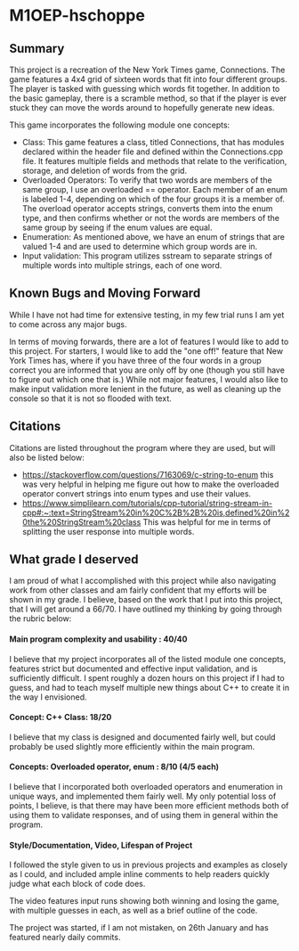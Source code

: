 # M1OEP-hschoppe

## Summary 

This project is a recreation of the New York Times game, Connections. The game features a 4x4 grid of sixteen words that fit into four different groups. The player is tasked with guessing which words fit together. In addition to the basic gameplay, there is a scramble method, so that if the player is ever stuck they can move the words around to hopefully generate new ideas.

This game incorporates the following module one concepts:
- Class: This game features a class, titled Connections, that has modules declared within the header file and defined within the Connections.cpp file. It features multiple fields and methods that relate to the verification, storage, and deletion of words from the grid.
- Overloaded Operators: To verify that two words are members of the same group, I use an overloaded == operator. Each member of an enum is labeled 1-4, depending on which of the four groups it is a member of. The overload operator accepts strings, converts them into the enum type, and then confirms whether or not the words are members of the same group by seeing if the enum values are equal.
- Enumeration: As mentioned above, we have an enum of strings that are valued 1-4 and are used to determine which group words are in.
- Input validation: This program utilizes sstream to separate strings of multiple words into multiple strings, each of one word.

## Known Bugs and Moving Forward

While I have not had time for extensive testing, in my few trial runs I am yet to come across any major bugs. 

In terms of moving forwards, there are a lot of features I would like to add to this project. For starters, I would like to add the "one off!" feature that New York Times has, where if you have three of the four words in a group correct you are informed that you are only off by one (though you still have to figure out which one that is.) While not major features, I would also like to make input validation more lenient in the future, as well as cleaning up the console so that it is not so flooded with text.

## Citations 

Citations are listed throughout the program where they are used, but will also be listed below:
- https://stackoverflow.com/questions/7163069/c-string-to-enum this was very helpful in helping me figure out how to make the overloaded operator convert strings into enum types and use their values.
- https://www.simplilearn.com/tutorials/cpp-tutorial/string-stream-in-cpp#:~:text=StringStream%20in%20C%2B%2B%20is,defined%20in%20the%20StringStream%20class This was helpful for me in terms of splitting the user response into multiple words.

## What grade I deserved

I am proud of what I accomplished with this project while also navigating work from other classes and am fairly confident that my efforts will be shown in my grade. I believe, based on the work that I put into this project, that I will get around a 66/70. I have outlined my thinking by going through the rubric below:

#### Main program complexity and usability : 40/40

I believe that my project incorporates all of the listed module one concepts, features strict but documented and effective input validation, and is sufficiently difficult. I spent roughly a dozen hours on this project if I had to guess, and had to teach myself multiple new things about C++ to create it in the way I envisioned.

#### Concept: C++ Class: 18/20

I believe that my class is designed and documented fairly well, but could probably be used slightly more efficiently within the main program.

#### Concepts: Overloaded operator, enum : 8/10 (4/5 each)

I believe that I incorporated both overloaded operators and enumeration in unique ways, and implemented them fairly well. My only potential loss of points, I believe, is that there may have been more efficient methods both of using them to validate responses, and of using them in general within the program.

#### Style/Documentation, Video, Lifespan of Project

I followed the style given to us in previous projects and examples as closely as I could, and included ample inline comments to help readers quickly judge what each block of code does.

The video features input runs showing both winning and losing the game, with multiple guesses in each, as well as a brief outline of the code.

The project was started, if I am not mistaken, on 26th January and has featured nearly daily commits. 